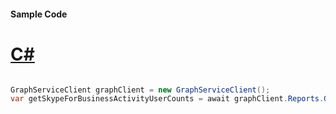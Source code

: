 #### Sample Code
# [C#](#tab/Csharp)

```C#

GraphServiceClient graphClient = new GraphServiceClient();
var getSkypeForBusinessActivityUserCounts = await graphClient.Reports.GetSkypeForBusinessActivityUserCounts.Request().GetAsync();

```
